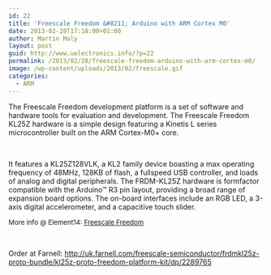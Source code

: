 ```yaml
---
id: 22
title: 'Freescale Freedom &#8211; Arduino with ARM Cortex M0'
date: 2013-02-28T17:18:00+01:00
author: Martin Maly
layout: post
guid: http://www.uelectronics.info/?p=22
permalink: /2013/02/28/freescale-freedom-arduino-with-arm-cortex-m0/
image: /wp-content/uploads/2013/02/freescale.gif
categories:
  - ARM
---
```

The Freescale Freedom development platform is a set of software and hardware tools for evaluation and development. The Freescale Freedom KL25Z hardware is a simple design featuring a Kinetis L series microcontroller built on the ARM Cortex-M0+ core.

<!--more-->

&nbsp;

It features a KL25Z128VLK, a KL2 family device boasting a max operating frequency of 48MHz, 128KB of flash, a fullspeed USB controller, and loads of analog and digital peripherals. The FRDM-KL25Z hardware is formfactor compatible with the Arduino™ R3 pin layout, providing a broad range of expansion board options. The on-board interfaces include an RGB LED, a 3-axis digital accelerometer, and a capacitive touch slider.

<span style="font-size: 13px;">More info @ Element14: </span><a style="font-size: 13px;" href="http://www.element14.com/community/community/knode/dev_platforms_kits/element14_dev_kits/kinetis_kl2_freedom_board?CMP=KNC-EU-KNODEFreedomBoard&s_kwcid=TC|20989|freescale%20freedom||S|e|19499881388">Freescale Freedom</a>

&nbsp;

Order at Farnell: <http://uk.farnell.com/freescale-semiconductor/frdmkl25z-proto-bundle/kl25z-proto-freedom-platform-kit/dp/2289765>
